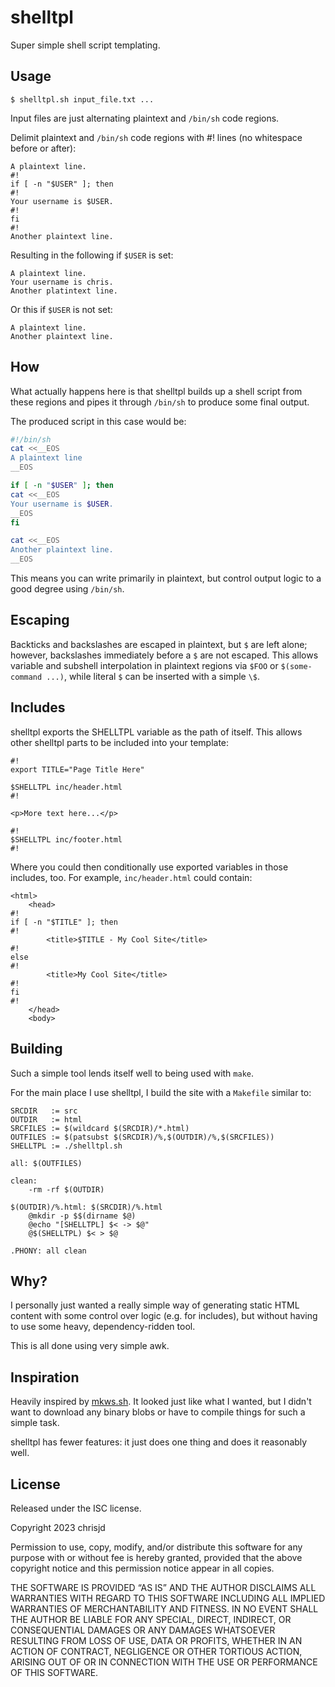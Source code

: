# shelltpl

Super simple shell script templating.

## Usage

```
$ shelltpl.sh input_file.txt ...
```

Input files are just alternating plaintext and `/bin/sh` code regions.

Delimit plaintext and `/bin/sh` code regions with #! lines (no whitespace
before or after):

```
A plaintext line.
#!
if [ -n "$USER" ]; then
#!
Your username is $USER.
#!
fi
#!
Another plaintext line.
```

Resulting in the following if `$USER` is set:

```
A plaintext line.
Your username is chris.
Another platintext line.
```

Or this if `$USER` is not set:

```
A plaintext line.
Another plaintext line.
```

## How

What actually happens here is that shelltpl builds up a shell script from
these regions and pipes it through `/bin/sh` to produce some final output.

The produced script in this case would be:

```bash
#!/bin/sh
cat <<__EOS
A plaintext line
__EOS

if [ -n "$USER" ]; then
cat <<__EOS
Your username is $USER.
__EOS
fi

cat <<__EOS
Another plaintext line.
__EOS
```

This means you can write primarily in plaintext, but control output logic to
a good degree using `/bin/sh`.

## Escaping

Backticks and backslashes are escaped in plaintext, but `$` are left alone;
however, backslashes immediately before a `$` are not escaped.  This allows
variable and subshell interpolation in plaintext regions via `$FOO` or
`$(some-command ...)`, while literal `$` can be inserted with a simple `\$`.

## Includes

shelltpl exports the SHELLTPL variable as the path of itself.  This allows
other shelltpl parts to be included into your template:

```
#!
export TITLE="Page Title Here"

$SHELLTPL inc/header.html
#!

<p>More text here...</p>

#!
$SHELLTPL inc/footer.html
#!
```

Where you could then conditionally use exported variables in those includes,
too.  For example, `inc/header.html` could contain:

```
<html>
    <head>
#!
if [ -n "$TITLE" ]; then
#!
        <title>$TITLE - My Cool Site</title>
#!
else
#!
        <title>My Cool Site</title>
#!
fi
#!
    </head>
    <body>
```

## Building

Such a simple tool lends itself well to being used with `make`.

For the main place I use shelltpl, I build the site with a `Makefile` similar
to:

```make
SRCDIR   := src
OUTDIR   := html
SRCFILES := $(wildcard $(SRCDIR)/*.html)
OUTFILES := $(patsubst $(SRCDIR)/%,$(OUTDIR)/%,$(SRCFILES))
SHELLTPL := ./shelltpl.sh

all: $(OUTFILES)

clean:
	-rm -rf $(OUTDIR)

$(OUTDIR)/%.html: $(SRCDIR)/%.html
	@mkdir -p $$(dirname $@)
	@echo "[SHELLTPL] $< -> $@"
	@$(SHELLTPL) $< > $@

.PHONY: all clean
```

## Why?

I personally just wanted a really simple way of generating static HTML content
with some control over logic (e.g. for includes), but without having to use
some heavy, dependency-ridden tool.

This is all done using very simple awk.

## Inspiration

Heavily inspired by [mkws.sh](https://mkws.sh).  It looked just like what I
wanted, but I didn't want to download any binary blobs or have to compile
things for such a simple task.

shelltpl has fewer features: it just does one thing and does it reasonably
well.

## License

Released under the ISC license.

Copyright 2023 chrisjd

Permission to use, copy, modify, and/or distribute this software for any
purpose with or without fee is hereby granted, provided that the above
copyright notice and this permission notice appear in all copies.

THE SOFTWARE IS PROVIDED “AS IS” AND THE AUTHOR DISCLAIMS ALL WARRANTIES WITH
REGARD TO THIS SOFTWARE INCLUDING ALL IMPLIED WARRANTIES OF MERCHANTABILITY
AND FITNESS. IN NO EVENT SHALL THE AUTHOR BE LIABLE FOR ANY SPECIAL, DIRECT,
INDIRECT, OR CONSEQUENTIAL DAMAGES OR ANY DAMAGES WHATSOEVER RESULTING FROM
LOSS OF USE, DATA OR PROFITS, WHETHER IN AN ACTION OF CONTRACT, NEGLIGENCE OR
OTHER TORTIOUS ACTION, ARISING OUT OF OR IN CONNECTION WITH THE USE OR
PERFORMANCE OF THIS SOFTWARE.
